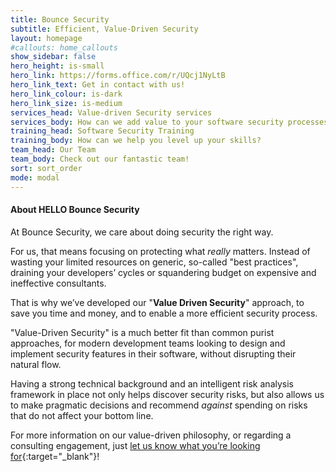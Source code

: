 ```yaml
---
title: Bounce Security
subtitle: Efficient, Value-Driven Security
layout: homepage
#callouts: home_callouts
show_sidebar: false
hero_height: is-small
hero_link: https://forms.office.com/r/UQcj1NyLtB
hero_link_text: Get in contact with us!
hero_link_colour: is-dark
hero_link_size: is-medium
services_head: Value-driven Security services
services_body: How can we add value to your software security processes?
training_head: Software Security Training
training_body: How can we help you level up your skills?
team_head: Our Team
team_body: Check out our fantastic team!
sort: sort_order
mode: modal
---
```


#### About HELLO Bounce Security

At Bounce Security, we care about doing security the right way.

For us, that means focusing on protecting what _really_ matters. Instead of wasting your limited resources on generic, so-called "best practices", draining your developers’ cycles or squandering budget on expensive and ineffective consultants.

That is why we’ve developed our "**Value Driven Security**" approach, to save you time and money, and to enable a more efficient security process.

"Value-Driven Security" is a much better fit than common purist approaches, for modern development teams looking to design and implement security features in their software, without disrupting their natural flow.

Having a strong technical background and an intelligent risk analysis framework in place not only helps discover security risks, but also allows us to make pragmatic decisions and recommend _against_ spending on risks that do not affect your bottom line.

For more information on our value-driven philosophy, or regarding a consulting engagement, just [let us know what you’re looking for](https://forms.office.com/r/UQcj1NyLtB){:target="_blank"}!